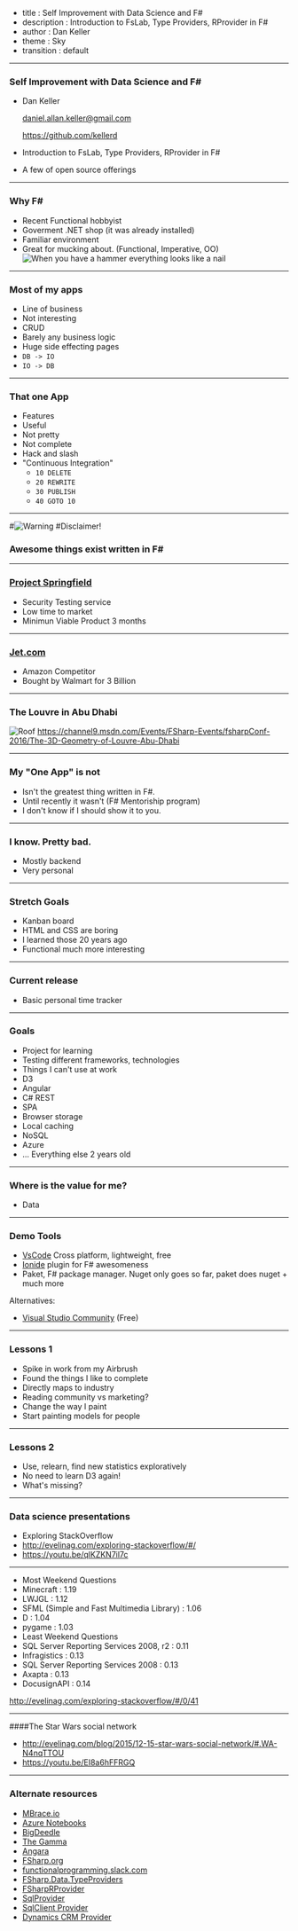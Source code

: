 - title : Self Improvement with Data Science and F#
- description : Introduction to FsLab, Type Providers, RProvider in F#
- author : Dan Keller
- theme : Sky
- transition : default

***
### Self Improvement with Data Science and F#
- Dan Keller 

  [daniel.allan.keller@gmail.com](mailto:daniel.allan.keller@gmail.com)
  
  https://github.com/kellerd

- Introduction to FsLab, Type Providers, RProvider in F#
 - A few of open source offerings

---

### Why F#
- Recent Functional hobbyist
- Goverment .NET shop (it was already installed)
 - Familiar environment
- Great for mucking about. (Functional, Imperative, OO) 
![When you have a hammer everything looks like a nail](images/oball.jpg)

***
### Most of my apps
- Line of business
 - Not interesting
 - CRUD
 - Barely any business logic
 - Huge side effecting pages
  - ``DB -> IO``
  - ``IO -> DB``

---

### That one App
- Features
 - Useful
 - Not pretty
 - Not complete
 - Hack and slash
 - "Continuous Integration" 
   - ``10 DELETE``
   - ``20 REWRITE``
   - ``30 PUBLISH``
   - ``40 GOTO 10``

***

#![Warning](images/warning.png) 
#Disclaimer!
### Awesome things exist written in F#

---

### [Project Springfield](https://www.microsoft.com/en-us/springfield/)
 - Security Testing service
 - Low time to market
  - Minimun Viable Product 3 months

---
### [Jet.com](http://jet.com)
 - Amazon Competitor
 - Bought by Walmart for 3 Billion

---

### The Louvre in Abu Dhabi
![Roof](images/louvre.jpg)
https://channel9.msdn.com/Events/FSharp-Events/fsharpConf-2016/The-3D-Geometry-of-Louvre-Abu-Dhabi

***

### My "One App" is not
- Isn't the greatest thing written in F#.
 - Until recently it wasn't (F# Mentoriship program)
- I don't know if I should show it to you.

---

### I know. Pretty bad.
 - Mostly backend
 - Very personal

---

### Stretch Goals
- Kanban board
 - HTML and CSS are boring
  - I learned those 20 years ago
 - Functional much more interesting

---

### Current release
- Basic personal time tracker

---

### Goals
- Project for learning
- Testing different frameworks, technologies
 - Things I can't use at work
 - D3
 - Angular
 - C# REST 
 - SPA
 - Browser storage
 - Local caching
 - NoSQL
 - Azure
 - ... Everything else 2 years old

---

### Where is the value for me?
 - Data

***
### Demo Tools

- [VsCode](https://code.visualstudio.com/) Cross platform, lightweight, free
- [Ionide](http://ionide.io/) plugin for F# awesomeness
- Paket, F# package manager. Nuget only goes so far, paket does nuget + much more

Alternatives:

- [Visual Studio Community](https://www.visualstudio.com/thank-you-downloading-visual-studio/?sku=Community&rel=15) (Free)

***

### Lessons 1
- Spike in work from my Airbrush
- Found the things I like to complete
 - Directly maps to industry
 - Reading community vs marketing?
- Change the way I paint
- Start painting models for people

***

### Lessons 2
- Use, relearn, find new statistics exploratively
- No need to learn D3 again! 
- What's missing?

***

### Data science presentations
- Exploring StackOverflow
 - http://evelinag.com/exploring-stackoverflow/#/
 - https://youtu.be/qlKZKN7il7c

---

- Most Weekend Questions
 - Minecraft : 1.19
 - LWJGL : 1.12
 - SFML (Simple and Fast Multimedia Library) : 1.06
 - D : 1.04
 - pygame : 1.03
- Least Weekend Questions
 - SQL Server Reporting Services 2008, r2 : 0.11
 - Infragistics : 0.13
 - SQL Server Reporting Services 2008 : 0.13
 - Axapta : 0.13
 - DocusignAPI : 0.14

http://evelinag.com/exploring-stackoverflow/#/0/41

---

####The Star Wars social network 
- http://evelinag.com/blog/2015/12-15-star-wars-social-network/#.WA-N4nqTTOU 
- https://youtu.be/EI8a6hFFRGQ

***

### Alternate resources
- [MBrace.io](MBrace.io)
- [Azure Notebooks](https://notebooks.azure.com/)
- [BigDeedle](https://github.com/BlueMountainCapital/Deedle.BigDemo)
- [The Gamma](http://thegamma.net)
- [Angara](https://github.com/Microsoft/?utf8=%E2%9C%93&q=Angara)
- [FSharp.org](FSharp.org)
- [functionalprogramming.slack.com](functionalprogramming.slack.com)
- [FSharp.Data.TypeProviders](http://fsprojects.github.io/FSharp.Data.TypeProviders/sqldata.html)
- [FSharpRProvider](http://bluemountaincapital.github.io/FSharpRProvider/mac-and-linux.html)
- [SqlProvider](http://fsprojects.github.io/SQLProvider/)
- [SqlClient Provider](http://fsprojects.github.io/FSharp.Data.SqlClient/)
- [Dynamics CRM Provider](http://fsprojects.github.io/DynamicsCRMProvider/)